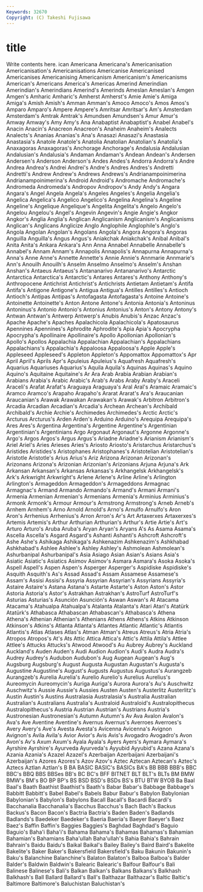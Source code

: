 ```yaml
---
Keywords: 32670 
Copyright: (C) Takeshi Fujisawa
---
```


# title

Write contents here.
ican Americana Americana's Americanisation
Americanisation's Americanisations Americanise Americanised Americanises Americanising Americanism Americanism's Americanisms American's
Americans America's Americas Amerind Amerindian Amerindian's Amerindians Amerind's Amerinds Ameslan
Ameslan's Amgen Amgen's Amharic Amharic's Amherst Amherst's Amie Amie's Amiga
Amiga's Amish Amish's Amman Amman's Amoco Amoco's Amos Amos's Amparo
Amparo's Ampere Ampere's Amritsar Amritsar's Am's Amsterdam Amsterdam's Amtrak Amtrak's
Amundsen Amundsen's Amur Amur's Amway Amway's Amy Amy's Ana Anabaptist
Anabaptist's Anabel Anabel's Anacin Anacin's Anacreon Anacreon's Anaheim Anaheim's Analects
Analects's Ananias Ananias's Ana's Anasazi Anasazi's Anastasia Anastasia's Anatole Anatole's
Anatolia Anatolian Anatolian's Anatolia's Anaxagoras Anaxagoras's Anchorage Anchorage's Andalusia Andalusian
Andalusian's Andalusia's Andaman Andaman's Andean Andean's Andersen Andersen's Anderson Anderson's
Andes Andes's Andorra Andorra's Andre Andrea Andrea's Andrei Andrei's Andre's
Andres Andres's Andretti Andretti's Andrew Andrew's Andrews Andrews's Andrianampoinimerina Andrianampoinimerina's
Android Android's Andromache Andromache's Andromeda Andromeda's Andropov Andropov's Andy Andy's
Angara Angara's Angel Angela Angela's Angeles Angeles's Angelia Angelia's Angelica
Angelica's Angelico Angelico's Angelina Angelina's Angeline Angeline's Angelique Angelique's Angelita
Angelita's Angelo Angelo's Angelou Angelou's Angel's Angevin Angevin's Angie Angie's
Angkor Angkor's Anglia Anglia's Anglican Anglicanism Anglicanism's Anglicanisms Anglican's Anglicans
Anglicize Anglo Anglophile Anglophile's Anglo's Angola Angolan Angolan's Angolans Angola's
Angora Angora's Angoras Anguilla Anguilla's Angus Angus's Aniakchak Aniakchak's Anibal
Anibal's Anita Anita's Ankara Ankara's Ann Anna Annabel Annabelle Annabelle's
Annabel's Annam Annam's Annapolis Annapolis's Annapurna Annapurna's Anna's Anne Anne's
Annette Annette's Annie Annie's Annmarie Annmarie's Ann's Anouilh Anouilh's Anselm
Anselmo Anselmo's Anselm's Anshan Anshan's Antaeus Antaeus's Antananarivo Antananarivo's Antarctic
Antarctica Antarctica's Antarctic's Antares Antares's Anthony Anthony's Anthropocene Antichrist Antichrist's
Antichrists Antietam Antietam's Antifa Antifa's Antigone Antigone's Antigua Antigua's Antilles
Antilles's Antioch Antioch's Antipas Antipas's Antofagasta Antofagasta's Antoine Antoine's Antoinette
Antoinette's Anton Antone Antone's Antonia Antonia's Antoninus Antoninus's Antonio Antonio's
Antonius Antonius's Anton's Antony Antony's Antwan Antwan's Antwerp Antwerp's Anubis
Anubis's Anzac Anzac's Apache Apache's Apaches Apalachicola Apalachicola's Apatosaurus Apennines
Apennines's Aphrodite Aphrodite's Apia Apia's Apocrypha Apocrypha's Apollinaire Apollinaire's Apollo
Apollonian Apollonian's Apollo's Apollos Appalachia Appalachian Appalachian's Appalachians Appalachians's Appalachia's
Appaloosa Appaloosa's Apple Apple's Appleseed Appleseed's Appleton Appleton's Appomattox Appomattox's
Apr April April's Aprils Apr's Apuleius Apuleius's Aquafresh Aquafresh's Aquarius
Aquariuses Aquarius's Aquila Aquila's Aquinas Aquinas's Aquino Aquino's Aquitaine Aquitaine's
Ar Ara Arab Arabia Arabian Arabian's Arabians Arabia's Arabic Arabic's
Arab's Arabs Araby Araby's Araceli Araceli's Arafat Arafat's Araguaya Araguaya's
Aral Aral's Aramaic Aramaic's Aramco Aramco's Arapaho Arapaho's Ararat Ararat's
Ara's Araucanian Araucanian's Arawak Arawakan Arawakan's Arawak's Arbitron Arbitron's Arcadia
Arcadian Arcadian's Arcadia's Archean Archean's Archibald Archibald's Archie Archie's Archimedes
Archimedes's Arctic Arctic's Arcturus Arcturus's Arden Arden's Arduino Arduino's Arequipa
Arequipa's Ares Ares's Argentina Argentina's Argentine Argentine's Argentinian Argentinian's Argentinians
Argo Argonaut Argonaut's Argonne Argonne's Argo's Argos Argos's Argus Argus's
Ariadne Ariadne's Arianism Arianism's Ariel Ariel's Aries Arieses Aries's Ariosto
Ariosto's Aristarchus Aristarchus's Aristides Aristides's Aristophanes Aristophanes's Aristotelian Aristotelian's Aristotle
Aristotle's Arius Arius's Ariz Arizona Arizonan Arizonan's Arizonans Arizona's Arizonian
Arizonian's Arizonians Arjuna Arjuna's Ark Arkansan Arkansan's Arkansas Arkansas's Arkhangelsk
Arkhangelsk's Ark's Arkwright Arkwright's Arlene Arlene's Arline Arline's Arlington Arlington's
Armageddon Armageddon's Armageddons Armagnac Armagnac's Armand Armando Armando's Armand's Armani
Armani's Armenia Armenian Armenian's Armenians Armenia's Arminius Arminius's Armonk Armonk's
Armour Armour's Armstrong Armstrong's Arneb Arneb's Arnhem Arnhem's Arno Arnold
Arnold's Arno's Arnulfo Arnulfo's Aron Aron's Arrhenius Arrhenius's Arron Arron's
Ar's Art Artaxerxes Artaxerxes's Artemis Artemis's Arthur Arthurian Arthurian's Arthur's
Artie Artie's Art's Arturo Arturo's Aruba Aruba's Aryan Aryan's Aryans
A's As Asama Asama's Ascella Ascella's Asgard Asgard's Ashanti Ashanti's
Ashcroft Ashcroft's Ashe Ashe's Ashikaga Ashikaga's Ashkenazim Ashkenazim's Ashkhabad Ashkhabad's
Ashlee Ashlee's Ashley Ashley's Ashmolean Ashmolean's Ashurbanipal Ashurbanipal's Asia Asiago
Asian Asian's Asians Asia's Asiatic Asiatic's Asiatics Asimov Asimov's Asmara
Asmara's Asoka Asoka's Aspell Aspell's Aspen Aspen's Asperger Asperger's Aspidiske
Aspidiske's Asquith Asquith's As's Assad Assad's Assam Assamese Assamese's Assam's
Assisi Assisi's Assyria Assyrian Assyrian's Assyrians Assyria's Astaire Astaire's Astana
Astana's Astarte Astarte's Aston Aston's Astor Astoria Astoria's Astor's Astrakhan
Astrakhan's AstroTurf AstroTurf's Asturias Asturias's Asunción Asunción's Aswan Aswan's At
Atacama Atacama's Atahualpa Atahualpa's Atalanta Atalanta's Atari Atari's Atatürk Atatürk's
Athabasca Athabascan Athabascan's Athabasca's Athena Athena's Athenian Athenian's Athenians Athens
Athens's Atkins Atkinson Atkinson's Atkins's Atlanta Atlanta's Atlantes Atlantic Atlantic's
Atlantis Atlantis's Atlas Atlases Atlas's Atman Atman's Atreus Atreus's Atria
Atria's Atropos Atropos's At's Ats Attic Attica Attica's Attic's Attila
Attila's Attlee Attlee's Attucks Attucks's Atwood Atwood's Au Aubrey Aubrey's
Auckland Auckland's Auden Auden's Audi Audion Audion's Audi's Audra Audra's
Audrey Audrey's Audubon Audubon's Aug Augean Augean's Aug's Augsburg Augsburg's
August Augusta Augustan Augustan's Augusta's Augustine Augustine's August's Augusts Augustus
Augustus's Aurangzeb Aurangzeb's Aurelia Aurelia's Aurelio Aurelio's Aurelius Aurelius's Aureomycin
Aureomycin's Auriga Auriga's Aurora Aurora's Au's Auschwitz Auschwitz's Aussie Aussie's
Aussies Austen Austen's Austerlitz Austerlitz's Austin Austin's Austins Australasia Australasia's
Australia Australian Australian's Australians Australia's Australoid Australoid's Australopithecus Australopithecus's Austria
Austrian Austrian's Austrians Austria's Austronesian Austronesian's Autumn Autumn's Av Ava
Avalon Avalon's Ava's Ave Aventine Aventine's Avernus Avernus's Averroes Averroes's
Avery Avery's Ave's Avesta Avesta's Avicenna Avicenna's Avignon Avignon's Avila
Avila's Avior Avior's Avis Avis's Avogadro Avogadro's Avon Avon's Av's
Axum Axum's Ayala Ayala's Ayers Ayers's Aymara Aymara's Ayrshire Ayrshire's
Ayurveda Ayurveda's Ayyubid Ayyubid's Azana Azana's Azania Azania's Azazel Azazel's
Azerbaijan Azerbaijani Azerbaijani's Azerbaijan's Azores Azores's Azov Azov's Aztec Aztecan
Aztecan's Aztec's Aztecs Aztlan Aztlan's B BA BASIC BASIC's BASICs
BA's BB BBB BBB's BBC BBC's BBQ BBS BBSes BB's
BC BC's BFF BITNET BLT BLT's BLTs BM BMW BMW's
BM's BO BP BP's BS BSD BSD's BSDs BS's BTU
BTW BYOB Ba Baal Baal's Baath Baathist Baathist's Baath's Babar
Babar's Babbage Babbage's Babbitt Babbitt's Babel Babel's Babels Babur Babur's
Babylon Babylonian Babylonian's Babylon's Babylons Bacall Bacall's Bacardi Bacardi's Bacchanalia
Bacchanalia's Bacchus Bacchus's Bach Bach's Backus Backus's Bacon Bacon's Bactria
Bactria's Baden Baden's Badlands Badlands's Baedeker Baedeker's Baeria Baeria's Baeyer
Baeyer's Baez Baez's Baffin Baffin's Baggies Baggies's Baghdad Baghdad's Baguio
Baguio's Baha'i Baha'i's Bahama Bahama's Bahamas Bahamas's Bahamian Bahamian's Bahamians
Baha'ullah Baha'ullah's Bahia Bahia's Bahrain Bahrain's Baidu Baidu's Baikal Baikal's
Bailey Bailey's Baird Baird's Bakelite Bakelite's Baker Baker's Bakersfield Bakersfield's
Baku Bakunin Bakunin's Baku's Balanchine Balanchine's Balaton Balaton's Balboa Balboa's
Balder Balder's Baldwin Baldwin's Balearic Balearic's Balfour Balfour's Bali Balinese
Balinese's Bali's Balkan Balkan's Balkans Balkans's Balkhash Balkhash's Ball Ballard
Ballard's Ball's Balthazar Balthazar's Baltic Baltic's Baltimore Baltimore's Baluchistan Baluchistan's
